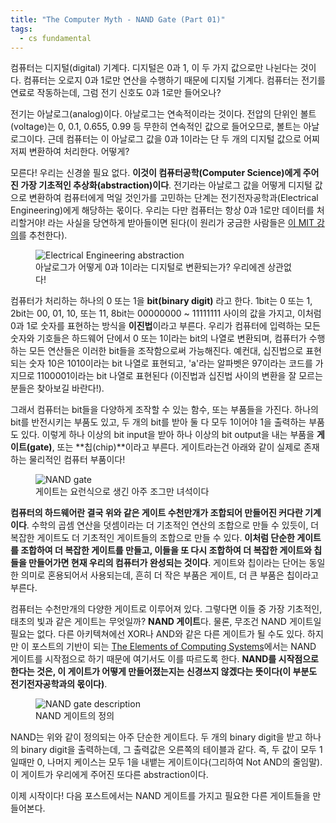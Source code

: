 ```yaml
---
title: "The Computer Myth - NAND Gate (Part 01)"
tags:
  - cs fundamental
---
```


컴퓨터는 디지털(digital) 기계다. 디지털은 0과 1, 이 두 가지 값으로만 나뉜다는 것이다. 컴퓨터는 오로지 0과 1로만 연산을 수행하기 때문에 디지털 기계다. 컴퓨터는 전기를 연료로 작동하는데, 그럼 전기 신호도 0과 1로만 들어오나?

전기는 아날로그(analog)이다. 아날로그는 연속적이라는 것이다. 전압의 단위인 볼트(voltage)는 0, 0.1, 0.655, 0.99 등 무한히 연속적인 값으로 들어오므로, 볼트는 아날로그이다. 근데 컴퓨터는 이 아날로그 값을 0과 1이라는 단 두 개의 디지털 값으로 어찌저찌 변환하여 처리한다. 어떻게?

모른다! 우리는 신경쓸 필요 없다. **이것이 컴퓨터공학(Computer Science)에게 주어진 가장 기초적인 추상화(abstraction)이다**. 전기라는 아날로그 값을 어떻게 디지털 값으로 변환하여 컴퓨터에게 먹일 것인가를 고민하는 단계는 전기전자공학과(Electrical Engineering)에게 해당하는 몫이다. 우리는 다만 컴퓨터는 항상 0과 1로만 데이터를 처리할거야! 라는 사실을 당연하게 받아들이면 된다(이 원리가 궁금한 사람들은 [이 MIT 강의](https://6004.mit.edu/web/fall18/)를 추천한다).

<figure>
  <img src="{{ site.url }}{{ site.baseurl }}/assets/images/computer-myth/01-0.jpg" alt="Electrical Engineering abstraction">
  <figcaption>아날로그가 어떻게 0과 1이라는 디지털로 변환되는가? 우리에겐 상관없다!</figcaption>
</figure> 

컴퓨터가 처리하는 하나의 0 또는 1을 **bit(binary digit)** 라고 한다. 1bit는 0 또는 1, 2bit는 00, 01, 10, 또는 11,  8bit는 00000000 ~ 11111111 사이의 값을 가지고, 이처럼 0과 1로 숫자를 표현하는 방식을 **이진법**이라고 부른다. 우리가 컴퓨터에 입력하는 모든 숫자와 기호들은 하드웨어 단에서 0 또는 1이라는 bit의 나열로 변환되며, 컴퓨터가 수행하는 모든 연산들은 이러한 bit들을 조작함으로써 가능해진다. 예컨대, 십진법으로 표현되는 숫자 10은 1010이라는 bit 나열로 표현되고, 'a'라는 알파벳은 97이라는 코드를 가지므로 1100001이라는 bit 나열로 표현된다 (이진법과 십진법 사이의 변환을 잘 모르는 분들은 찾아보길 바란다!).

그래서 컴퓨터는 bit들을 다양하게 조작할 수 있는 함수, 또는 부품들을 가진다. 하나의 bit를 반전시키는 부품도 있고, 두 개의 bit를 받아 둘 다 모두 1이어야 1을 출력하는 부품도 있다. 이렇게 하나 이상의 bit input을 받아 하나 이상의 bit output을 내는 부품을 **게이트(gate)**, 또는 **칩(chip)**이라고 부른다. 게이트라는건 아래와 같이 실제로 존재하는 물리적인 컴퓨터 부품이다!

<figure>
  <img src="{{ site.url }}{{ site.baseurl }}/assets/images/computer-myth/01-1.jpg" alt="NAND gate">
  <figcaption>게이트는 요런식으로 생긴 아주 조그만 녀석이다</figcaption>
</figure> 

**컴퓨터의 하드웨어란 결국 위와 같은 게이트 수천만개가 조합되어 만들어진 커다란 기계이다**. 수학의 곱셈 연산을 덧셈이라는 더 기초적인 연산의 조합으로 만들 수 있듯이, 더 복잡한 게이트도 더 기초적인 게이트들의 조합으로 만들 수 있다. **이처럼 단순한 게이트를 조합하여 더 복잡한 게이트를 만들고, 이들을 또 다시 조합하여 더 복잡한 게이트와 칩들을 만들어가면 현재 우리의 컴퓨터가 완성되는 것이다**. 게이트와 칩이라는 단어는 동일한 의미로 혼용되어서 사용되는데, 흔히 더 작은 부품은 게이트, 더 큰 부품은 칩이라고 부른다.

컴퓨터는 수천만개의 다양한 게이트로 이루어져 있다. 그렇다면 이들 중 가장 기초적인, 태초의 빛과 같은 게이트는 무엇일까? **NAND 게이트**다. 물론, 무조건 NAND 게이트일 필요는 없다. 다른 아키텍쳐에선 XOR나 AND와 같은 다른 게이트가 될 수도 있다. 하지만 이 포스트의 기반이 되는 [The Elements of Computing Systems](https://mitpress.mit.edu/books/elements-computing-systems)에서는 NAND 게이트를 시작점으로 하기 때문에 여기서도 이를 따르도록 한다. **NAND를 시작점으로 한다는 것은, 이 게이트가 어떻게 만들어졌는지는 신경쓰지 않겠다는 뜻이다(이 부분도 전기전자공학과의 몫이다)**.

<figure>
  <img src="{{ site.url }}{{ site.baseurl }}/assets/images/computer-myth/01-2.jpg" alt="NAND gate description">
  <figcaption>NAND 게이트의 정의</figcaption>
</figure> 

NAND는 위와 같이 정의되는 아주 단순한 게이트다. 두 개의 binary digit을 받고 하나의 binary digit을 출력하는데, 그 출력값은 오른쪽의 테이블과 같다. 즉, 두 값이 모두 1일때만 0, 나머지 케이스는 모두 1을 내뱉는 게이트이다(그리하여 Not AND의 줄임말). 이 게이트가 우리에게 주어진 또다른 abstraction이다.

이제 시작이다! 다음 포스트에서는 NAND 게이트를 가지고 필요한 다른 게이트들을 만들어본다.
